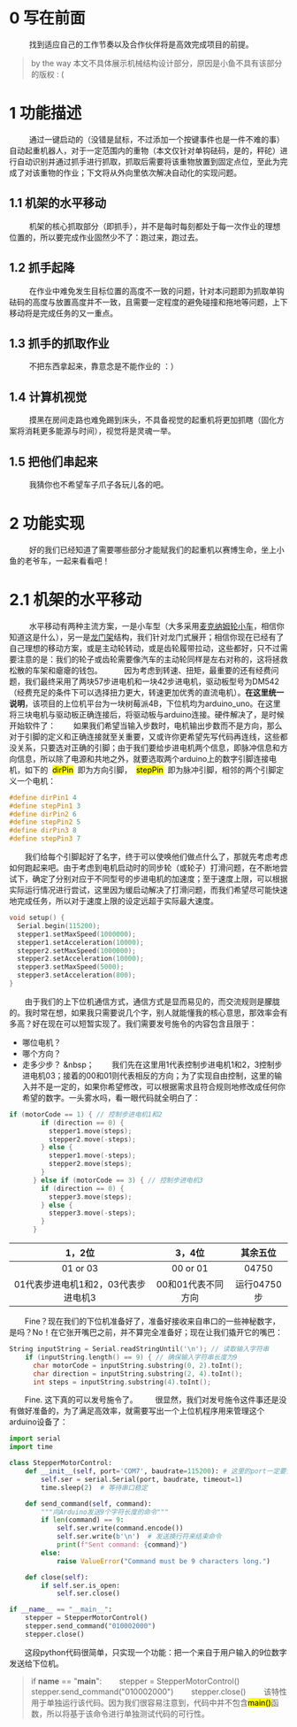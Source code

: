 # 0 写在前面
&nbsp;
&ensp;&ensp;&ensp;&ensp;找到适应自己的工作节奏以及合作伙伴将是高效完成项目的前提。
> by the way 本文不具体展示机械结构设计部分，原因是小鱼不具有该部分的版权 :  (
# 1 功能描述
&nbsp;
&ensp;&ensp;&ensp;&ensp;通过一键启动的（没错是鼠标，不过添加一个按键事件也是一件不难的事）自动起重机器人，对于一定范围内的重物（本文仅针对单钩砝码，是的，秤砣）进行自动识别并通过抓手进行抓取，抓取后需要将该重物放置到固定点位，至此为完成了对该重物的作业；下文将从外向里依次解决自动化的实现问题。
## 1.1 机架的水平移动
&nbsp;
&ensp;&ensp;&ensp;&ensp;机架的核心抓取部分（即抓手），并不是每时每刻都处于每一次作业的理想位置的，所以要完成作业固然少不了：跑过来，跑过去。
## 1.2 抓手起降
&nbsp;
&ensp;&ensp;&ensp;&ensp;在作业中难免发生目标位置的高度不一致的问题，针对本问题即为抓取单钩砝码的高度与放置高度并不一致，且需要一定程度的避免碰撞和拖地等问题，上下移动将是完成任务的又一重点。
## 1.3 抓手的抓取作业
&nbsp;
&ensp;&ensp;&ensp;&ensp;不把东西拿起来，靠意念是不能作业的 ：）
## 1.4 计算机视觉
&nbsp;
&ensp;&ensp;&ensp;&ensp;摸黑在房间走路也难免踢到床头，不具备视觉的起重机将更加抓瞎（固化方案将消耗更多能源与时间），视觉将是灵魂一举。
## 1.5 把他们串起来
&nbsp;
&ensp;&ensp;&ensp;&ensp;我猜你也不希望车子爪子各玩儿各的吧。
&nbsp;
# 2 功能实现
&nbsp;
&ensp;&ensp;&ensp;&ensp;好的我们已经知道了需要哪些部分才能赋我们的起重机以赛博生命，坐上小鱼的老爷车，一起来看看吧！
# 2.1 机架的水平移动
&nbsp;
&ensp;&ensp;&ensp;&ensp;水平移动有两种主流方案，一是小车型（大多采用[麦克纳姆轮小车](https://wiki-power.com/%E9%BA%A6%E8%BD%AE%E5%B0%8F%E8%BD%A6)，相信你知道这是什么），另一是[龙门架](https://baike.baidu.com/item/%E9%BE%99%E9%97%A8%E6%9E%B6/6163984)结构，我们针对龙门式展开；相信你现在已经有了自己理想的移动方案，或是主动轮转动，或是齿轮履带拉动，这些都好，只不过需要注意的是：我们的轮子或齿轮需要像汽车的主动轮同样是左右对称的，这将拯救松散的车架和瘪瘪的钱包。
&nbsp;
&ensp;&ensp;&ensp;&ensp;因为考虑到转速、扭矩，最重要的还有经费问题，我们最终采用了两块57步进电机和一块42步进电机，驱动板型号为DM542（经费充足的条件下可以选择扭力更大，转速更加优秀的直流电机）。**在这里统一说明**，该项目的上位机平台为一块树莓派4B，下位机均为arduino_uno。在这里将三块电机与驱动板正确连接后，将驱动板与arduino连接。硬件解决了，是时候开始软件了：
&ensp;&ensp;&ensp;&ensp;如果我们希望当输入步数时，电机输出步数而不是方向，那么对于引脚的定义和正确连接就至关重要，又或许你更希望先写代码再连线，这些都没关系，只要选对正确的引脚；由于我们要给步进电机两个信息，即脉冲信息和方向信息，所以除了电源和共地之外，就要选取两个arduino上的数字引脚连接电机，如下的&nbsp;&nbsp;<mark>dirPin</mark>&nbsp;&nbsp;即为方向引脚，&nbsp;&nbsp;<mark>stepPin</mark>&nbsp;&nbsp;即为脉冲引脚，相邻的两个引脚定义一个电机：
~~~C
#define dirPin1 4
#define stepPin1 3
#define dirPin2 6
#define stepPin2 5
#define dirPin3 8
#define stepPin3 7
~~~
&ensp;&ensp;&ensp;&ensp;我们给每个引脚起好了名字，终于可以使唤他们做点什么了，那就先考虑考虑如何跑起来吧。由于考虑到电机启动时的同步轮（或轮子）打滑问题，在不断地尝试下，确定了分别对应于不同型号的步进电机的加速度；至于速度上限，可以根据实际运行情况进行尝试，这里因为缓启动解决了打滑问题，而我们希望尽可能快速地完成任务，所以对于速度上限的设定远超于实际最大速度。
~~~C
void setup() {
  Serial.begin(115200);
  stepper1.setMaxSpeed(1000000);
  stepper1.setAcceleration(10000);
  stepper2.setMaxSpeed(1000000);
  stepper2.setAcceleration(10000);
  stepper3.setMaxSpeed(5000);
  stepper3.setAcceleration(800);
}
~~~
&ensp;&ensp;&ensp;&ensp;由于我们的上下位机通信方式，通信方式是显而易见的，而交流规则是朦胧的。我时常在想，如果我只需要说几个字，别人就能懂我的核心意思，那效率会有多高？好在现在可以短暂实现了。我们需要发号施令的内容包含且限于：
* 哪位电机？
* 哪个方向？
* 走多少步？
&nbsp；
&ensp;&ensp;&ensp;&ensp;我们先在这里用1代表控制步进电机1和2，3控制步进电机03；接着的00和01则代表相反的方向；为了实现自由控制，这里的输入并不是一定的，如果你希望修改，可以根据需求且符合规则地修改成任何你希望的数字。一头雾水吗，看一眼代码就全明白了：
~~~C
if (motorCode == 1) { // 控制步进电机1和2
        if (direction == 0) {
          stepper1.move(steps);
          stepper2.move(-steps);
        } else {
          stepper1.move(-steps);
          stepper2.move(steps);
        }
      } else if (motorCode == 3) { // 控制步进电机3
        if (direction == 0) {
          stepper3.move(steps);
        } else {
          stepper3.move(-steps);
        }
      }
~~~

|1，2位|3，4位|其余五位|
|:-:|:-:|:-:|
|01 or 03|00 or 01|04750|
|01代表步进电机1和2，03代表步进电机3|00和01代表不同方向|运行04750步|

&ensp;&ensp;&ensp;&ensp;Fine？现在我们的下位机准备好了，准备好接收来自串口的一些神秘数字，是吗？No！在它张开嘴巴之前，并不算完全准备好；现在让我们撬开它的嘴巴：
~~~C
String inputString = Serial.readStringUntil('\n'); // 读取输入字符串
    if (inputString.length() == 9) { // 确保输入字符串长度为9
      char motorCode = inputString.substring(0, 2).toInt();
      char direction = inputString.substring(2, 4).toInt();
      int steps = inputString.substring(4).toInt();
~~~
&ensp;&ensp;&ensp;&ensp;Fine. 这下真的可以发号施令了。
&ensp;&ensp;&ensp;&ensp;很显然，我们对发号施令这件事还是没有做好准备的，为了满足高效率，就需要写出一个上位机程序用来管理这个arduino设备了：
~~~python
import serial
import time

class StepperMotorControl:
    def __init__(self, port='COM7', baudrate=115200): # 这里的port一定要记得修改成正确的接口序号
        self.ser = serial.Serial(port, baudrate, timeout=1)
        time.sleep(2)  # 等待串口稳定

    def send_command(self, command):
        """向Arduino发送9个字符长度的命令"""
        if len(command) == 9:
            self.ser.write(command.encode())
            self.ser.write(b'\n')  # 发送换行符来结束命令
            print(f"Sent command: {command}")
        else:
            raise ValueError("Command must be 9 characters long.")

    def close(self):
        if self.ser.is_open:
            self.ser.close()

if __name__ == "__main__":
    stepper = StepperMotorControl()
    stepper.send_command("010002000")
    stepper.close()
~~~
&ensp;&ensp;&ensp;&ensp;这段python代码很简单，只实现一个功能：把一个来自于用户输入的9位数字发送给下位机。
> if __name__ == "__main__":
> &ensp;&ensp;&ensp;&ensp;stepper = StepperMotorControl()
> &ensp;&ensp;&ensp;&ensp;stepper.send_command("010002000")
> &ensp;&ensp;&ensp;&ensp;stepper.close()
>&ensp;&ensp;&ensp;&ensp;该特性用于单独运行该代码。因为我们很容易注意到，代码中并不包含<mark>main()</mark>函数，所以将基于该命令进行单独测试代码的可行性。